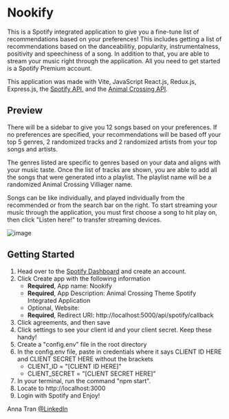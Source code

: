 # Nookify
This is a Spotify integrated application to give you a fine-tune list of recommendations based on your preferences! This includes getting a list of recommendations based on the danceabilitiy, popularity, instrumentalness, positivity and speechiness of a song. In addition to that, you are able to stream your music right through the application. All you need to get started is a Spotify Premium account.

This application was made with Vite, JavaScript React.js, Redux.js, Express.js, the [Spotify API](https://developer.spotify.com/), and the [Animal Crossing API](http://acnhapi.com/).
## Preview
There will be a sidebar to give you 12 songs based on your preferences. If no preferences are specified, your recommendations will be based off your top 5 genres, 2 randomized tracks and 2 randomized artists from your top songs and artists.

The genres listed are specific to genres based on your data and aligns with your music taste. Once the list of tracks are shown, you are able to add all the songs that were generated into a playlist. The playlist name will be a randomized Animal Crossing Villiager name.

Songs can be like individually, and played individually from the recommended or from the search bar on the right. To start streaming your music through the application, you must first choose a song to hit play on, then click "Listen here!" to transfer streaming devices. 

![image](https://github.com/annamullike/nookify/assets/111384304/948d7dd5-01dc-4c39-8256-b412c6b46343)

## Getting Started
1. Head over to the [Spotify Dashboard](https://developer.spotify.com/dashboard) and create an account.
2. Click Create app with the following information
    - **Required**, App name: Nookify
    - **Required**, App Description: Animal Crossing Theme Spotify Integrated Application
    - Optional, Website: 
    - **Required**, Redirect URI: http://localhost:5000/api/spotify/callback
3. Click agreements, and then save
4. Click settings to see your client id and your client secret. Keep these handy!
5. Create a "config.env" file in the root directory
6. In the config.env file, paste in credentials where it says CLIENT ID HERE and CLIENT SECRET HERE without the brackets
    - CLIENT_ID = "[CLIENT ID HERE]"
    - CLIENT_SECRET = "[CLIENT SECRET HERE]"
7. In your terminal, run the command "npm start".
8. Locate to http://localhost:3000
9. Login with Spotify and Enjoy!


Anna Tran [@LinkedIn](http://linkedin.com/in/annatran10)




